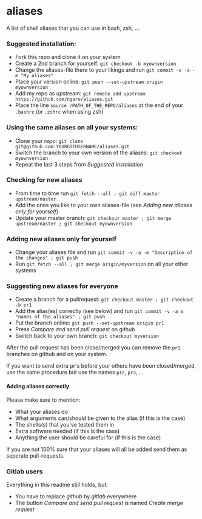 # aliases
A list of shell aliases that you can use in bash, zsh, ...

### Suggested installation:

- Fork this repo and clone it on your system
- Create a 2nd branch for yourself: `git checkout -b myownversion`
- Change the aliases-file there to your likings and run `git commit -v -a -m "My aliases"`
- Place your version online: `git push --set-upstream origin myownversion`
- Add my repo as upstream: `git remote add upstream https://github.com/ngaro/aliases.git`
- Place the line `source /PATH_OF_THE_REPO/aliases` at the end of your `.bashrc` (or `.zshrc` when using zsh)

### Using the same aliases on all your systems:

- Clone your repo: `git clone git@github.com:YOURGITUSERNAME/aliases.git`
- Switch the branch to your own version of the aliases: `git checkout myownversion`
- Repeat the last 3 steps from *Suggested installation*

### Checking for new aliases

- From time to time run `git fetch --all ; git diff master upstream/master`
- Add the ones you like to your own aliases-file (see *Adding new aliases only for yourself*)
- Update your master branch: `git checkout master ; git merge upstream/master ; git checkout myownversion`

### Adding new aliases only for yourself
 - Change your aliases file and run `git commit -v -a -m "Description of the changes" ; git push`
 - Run `git fetch --all ; git merge origin/myversion` on all your other systems

### Suggesting new aliases for everyone

 - Create a branch for a pullrequest: `git checkout master ; git checkout -b pr1`
 - Add the alias(es) correctly (see below) and run `git commit -v -a m "names of the aliases" ; git push`
 - Put the branch online: `git push --set-upstream origin pr1`
 - Press *Compare and send pull request* on github
 - Switch back to your own branch: `git checkout myversion`
 
 After the pull request has been close/merged you can remove the `pr1` branches on github and on your system.
 
 If you want to send extra pr's before your others have been closed/merged, use the same procedure but use the names `pr2`, `pr3`, ...

#### Adding aliases correctly

Please make sure to mention:
- What your aliases do
- What arguments can/should be given to the alias (if this is the case)
- The shells(s) that you've tested them in
- Extra software needed (if this is the case)
- Anything the user should be careful for (if this is the case)

If you are not 100% sure that your aliases will all be added send them as seperate pull-requests.

### Gitlab users

Everything in this readme still holds, but:
- You have to replace *github* by *gitlab* everywhere
- The button *Compare and send pull request* is named *Create merge request*
